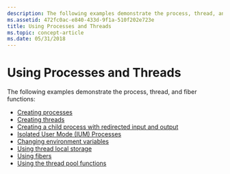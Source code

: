 ```yaml
---
description: The following examples demonstrate the process, thread, and fiber functions.
ms.assetid: 472fc0ac-e840-433d-9f1a-510f202e723e
title: Using Processes and Threads
ms.topic: concept-article
ms.date: 05/31/2018
---
```


# Using Processes and Threads

The following examples demonstrate the process, thread, and fiber functions:

-   [Creating processes](creating-processes.md)
-   [Creating threads](creating-threads.md)
-   [Creating a child process with redirected input and output](creating-a-child-process-with-redirected-input-and-output.md)
-   [Isolated User Mode (IUM) Processes](isolated-user-mode--ium--processes.md)
-   [Changing environment variables](changing-environment-variables.md)
-   [Using thread local storage](using-thread-local-storage.md)
-   [Using fibers](using-fibers.md)
-   [Using the thread pool functions](using-the-thread-pool-functions.md)

 

 



